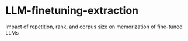 # LLM-finetuning-extraction
Impact of repetition, rank, and corpus size on memorization of fine-tuned LLMs

